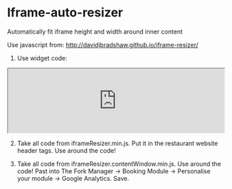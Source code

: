 # Iframe-auto-resizer
Automatically fit iframe height and width around inner content

Use javascript from: http://davidjbradshaw.github.io/iframe-resizer/

1. Use widget code:
<style>iframe{width:100%;}</style>
<iframe src="https://module.lafourchette.com/sv_SE/module/xxx-xxx"></iframe>
<script>iFrameResize({log:true})</script>

2. Take all code from iframeResizer.min.js. Put it in the restaurant website header tags. Use <script> </script> around the code!

3. Take all code from iframeResizer.contentWindow.min.js. Use <script> </script> around the code! Past into The Fork Manager -> Booking Module -> Personalise your module -> Google Analytics. Save.
